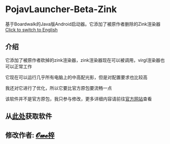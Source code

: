 # PojavLauncher-Beta-Zink
基于Boardwalk的Java版Android启动器。它添加了被原作者删除的Zink渲染器
[Click to switch to English](https://github.com/Vera-Firefly/PojavLauncher-Beta-Zink)
## 介绍
它添加了被原作者砍掉的zink渲染器，zink渲染器现在可以被调用，virgl渲染器也可以正常工作

它现在可以运行几乎所有电脑上的中高配光影，但是对配置要求也比较高

我还对它进行了优化，所以它要比官方原包要流畅一点

该软件并不是官方原包，我只参与修改，更多详细内容请前往[官方网站](https://github.com/PojavLauncherTeam/PojavLauncher)查看
## 从[此处](https://github.com/Vera-Firefly/PojavLauncher-Beta-Zink-CN/releases)获取软件
## 修改作者: [𝓞𝔀𝓮梓](https://qm.qq.com/cgi-bin/qm/qr?k=Hfz2ZNFGeXjrANr6H8WjZfKLg9Yi-SgT&noverify=0&personal_qrcode_source=3)
